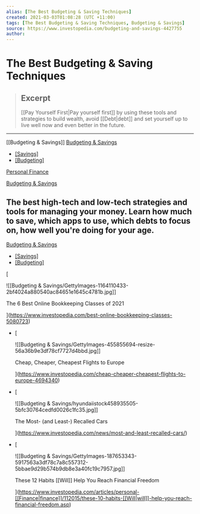 ```yaml
---
alias: [The Best Budgeting & Saving Techniques]
created: 2021-03-03T01:08:28 (UTC +11:00)
tags: [The Best Budgeting & Saving Techniques, Budgeting & Savings]
source: https://www.investopedia.com/budgeting-and-savings-4427755
author: 
---
```


# The Best Budgeting & Saving Techniques

> ## Excerpt
> [[Pay Yourself First|Pay yourself first]] by using these tools and strategies to build wealth, avoid [[Debt|debt]] and set yourself up to live well now and even better in the future.

---

[[Budgeting & Savings]]
[Budgeting & Savings](https://www.investopedia.com/budgeting-and-savings-4427755)

-   [[Savings]](https://www.investopedia.com/savings-4689725)
-   [[Budgeting]](https://www.investopedia.com/budgeting-4689726)

[Personal Finance](https://www.investopedia.com/personal-[[Finance|finance]]-4427760)

[Budgeting & Savings](https://www.investopedia.com/budgeting-and-savings-4427755)

## The best high-tech and low-tech strategies and tools for managing your money. Learn how much to save, which apps to use, which debts to focus on, how well you're doing for your age.

[Budgeting & Savings](https://www.investopedia.com/budgeting-and-savings-4427755)

-   [[Savings]](https://www.investopedia.com/savings-4689725)
-   [[Budgeting]](https://www.investopedia.com/budgeting-4689726)

[

![[Budgeting & Savings/GettyImages-1164110433-2bf4024a880540ac84651e1645c4781b.jpg]]

The 6 Best Online Bookkeeping Classes of 2021



](https://www.investopedia.com/best-online-bookkeeping-classes-5080723)

-   [
    
    ![[Budgeting & Savings/GettyImages-455855694-resize-56a36b9e3df78cf7727d4bbd.jpg]]
    
    Cheap, Cheaper, Cheapest Flights to Europe
    
    
    
    ](https://www.investopedia.com/cheap-cheaper-cheapest-flights-to-europe-4694340)
-   [
    
    ![[Budgeting & Savings/hyundaiistock458935505-5bfc30764cedfd0026c1fc35.jpg]]
    
    The Most- (and Least-) Recalled Cars
    
    
    
    ](https://www.investopedia.com/news/most-and-least-recalled-cars/)
-   [
    
    ![[Budgeting & Savings/GettyImages-187653343-5917563a3df78c7a8c557312-5bbae9d29b574b9db8e3a40fc19c7957.jpg]]
    
    These 12 Habits [[Will]] Help You Reach Financial Freedom
    
    
    
    ](https://www.investopedia.com/articles/personal-[[Finance|finance]]/112015/these-10-habits-[[Will|will]]-help-you-reach-financial-freedom.asp)
